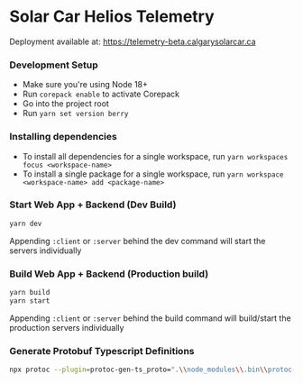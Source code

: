 # Solar Car Helios Telemetry #

Deployment available at: <https://telemetry-beta.calgarysolarcar.ca>

### Development Setup ###

- Make sure you're using Node 18+
- Run `corepack enable` to activate Corepack
- Go into the project root
- Run `yarn set version berry`

### Installing dependencies ###

- To install all dependencies for a single workspace, run `yarn workspaces focus <workspace-name>`
- To install a single package for a single workspace, run `yarn workspace <workspace-name> add <package-name>`

### Start Web App + Backend (Dev Build) ###

```bash
yarn dev
```

Appending `:client` or `:server` behind the dev command will start the servers individually

### Build Web App + Backend (Production build) ###

```bash
yarn build
yarn start
```

Appending `:client` or `:server` behind the build command will build/start the production servers individually

### Generate Protobuf Typescript Definitions ###

```bash
npx protoc --plugin=protoc-gen-ts_proto=".\\node_modules\\.bin\\protoc-gen-ts_proto.cmd" --ts_proto_out="./" ./packages/shared/src/.proto
```

